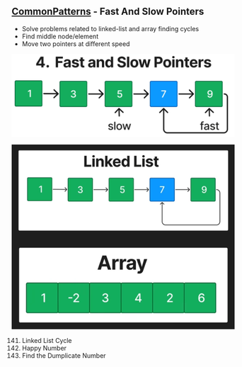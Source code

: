 ## [CommonPatterns](/README.md#common-patterns) - Fast And Slow Pointers

- Solve problems related to linked-list and array finding cycles
- Find middle node/element
- Move two pointers at different speed

![image](imgs\fns-0.png)

![image](imgs\fns-1.png)

141. Linked List Cycle
202. Happy Number
287. Find the Dumplicate Number

